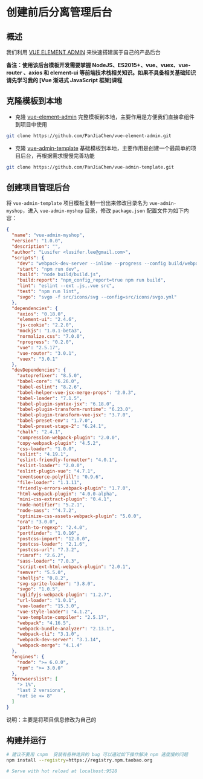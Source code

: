 # 创建前后分离管理后台

## 概述

我们利用 [VUE ELEMENT ADMIN](https://github.com/PanJiaChen/vue-element-admin/blob/master/README.zh-CN.md) 来快速搭建属于自己的产品后台

**备注：使用该后台模板开发需要掌握 NodeJS、ES2015+、vue、vuex、vue-router 、axios 和 element-ui 等前端技术栈相关知识。如果不具备相关基础知识请先学习我的 [Vue 渐进式 JavaScript 框架]课程**

## 克隆模板到本地

- 克隆 [vue-element-admin](https://github.com/PanJiaChen/vue-element-admin) 完整模板到本地，主要作用是方便我们直接拿组件到项目中使用

```bash
git clone https://github.com/PanJiaChen/vue-element-admin.git
```



- 克隆 [vue-admin-template](https://github.com/PanJiaChen/vue-admin-template) 基础模板到本地，主要作用是创建一个最简单的项目后台，再根据需求慢慢完善功能

```bash
git clone https://github.com/PanJiaChen/vue-admin-template.git
```



## 创建项目管理后台

将 `vue-admin-template` 项目模板复制一份出来修改目录名为 `vue-admin-myshop`，进入 `vue-admin-myshop` 目录，修改 `package.json` 配置文件为如下内容：

```json
{
  "name": "vue-admin-myshop",
  "version": "1.0.0",
  "description": "",
  "author": "Lusifer <lusifer.lee@gmail.com>",
  "scripts": {
    "dev": "webpack-dev-server --inline --progress --config build/webpack.dev.conf.js",
    "start": "npm run dev",
    "build": "node build/build.js",
    "build:report": "npm_config_report=true npm run build",
    "lint": "eslint --ext .js,.vue src",
    "test": "npm run lint",
    "svgo": "svgo -f src/icons/svg --config=src/icons/svgo.yml"
  },
  "dependencies": {
    "axios": "0.18.0",
    "element-ui": "2.4.6",
    "js-cookie": "2.2.0",
    "mockjs": "1.0.1-beta3",
    "normalize.css": "7.0.0",
    "nprogress": "0.2.0",
    "vue": "2.5.17",
    "vue-router": "3.0.1",
    "vuex": "3.0.1"
  },
  "devDependencies": {
    "autoprefixer": "8.5.0",
    "babel-core": "6.26.0",
    "babel-eslint": "8.2.6",
    "babel-helper-vue-jsx-merge-props": "2.0.3",
    "babel-loader": "7.1.5",
    "babel-plugin-syntax-jsx": "6.18.0",
    "babel-plugin-transform-runtime": "6.23.0",
    "babel-plugin-transform-vue-jsx": "3.7.0",
    "babel-preset-env": "1.7.0",
    "babel-preset-stage-2": "6.24.1",
    "chalk": "2.4.1",
    "compression-webpack-plugin": "2.0.0",
    "copy-webpack-plugin": "4.5.2",
    "css-loader": "1.0.0",
    "eslint": "4.19.1",
    "eslint-friendly-formatter": "4.0.1",
    "eslint-loader": "2.0.0",
    "eslint-plugin-vue": "4.7.1",
    "eventsource-polyfill": "0.9.6",
    "file-loader": "1.1.11",
    "friendly-errors-webpack-plugin": "1.7.0",
    "html-webpack-plugin": "4.0.0-alpha",
    "mini-css-extract-plugin": "0.4.1",
    "node-notifier": "5.2.1",
    "node-sass": "^4.7.2",
    "optimize-css-assets-webpack-plugin": "5.0.0",
    "ora": "3.0.0",
    "path-to-regexp": "2.4.0",
    "portfinder": "1.0.16",
    "postcss-import": "12.0.0",
    "postcss-loader": "2.1.6",
    "postcss-url": "7.3.2",
    "rimraf": "2.6.2",
    "sass-loader": "7.0.3",
    "script-ext-html-webpack-plugin": "2.0.1",
    "semver": "5.5.0",
    "shelljs": "0.8.2",
    "svg-sprite-loader": "3.8.0",
    "svgo": "1.0.5",
    "uglifyjs-webpack-plugin": "1.2.7",
    "url-loader": "1.0.1",
    "vue-loader": "15.3.0",
    "vue-style-loader": "4.1.2",
    "vue-template-compiler": "2.5.17",
    "webpack": "4.16.5",
    "webpack-bundle-analyzer": "2.13.1",
    "webpack-cli": "3.1.0",
    "webpack-dev-server": "3.1.14",
    "webpack-merge": "4.1.4"
  },
  "engines": {
    "node": ">= 6.0.0",
    "npm": ">= 3.0.0"
  },
  "browserslist": [
    "> 1%",
    "last 2 versions",
    "not ie <= 8"
  ]
}
```



说明：主要是将项目信息修改为自己的

## 构建并运行

```bash
# 建议不要用 cnpm  安装有各种诡异的 bug 可以通过如下操作解决 npm 速度慢的问题
npm install --registry=https://registry.npm.taobao.org

# Serve with hot reload at localhost:9528


```